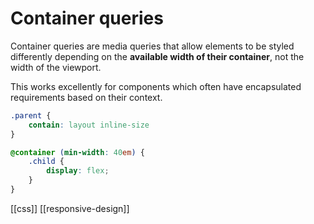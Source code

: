 # Container queries

Container queries are media queries that allow elements to be styled differently depending on the **available width of their container**, not the width of the viewport.

This works excellently for components which often have encapsulated requirements based on their context.

```css
.parent {
	contain: layout inline-size
}

@container (min-width: 40em) {
	.child {
		display: flex;
	}
}
```

[[css]]
[[responsive-design]]